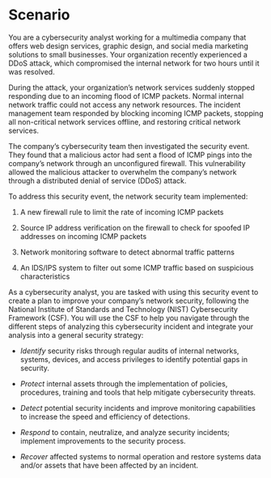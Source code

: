 # Scenario
You are a cybersecurity analyst working for a multimedia company that offers web design services, graphic design, and social media marketing solutions to small businesses. Your organization recently experienced a DDoS attack, which compromised the internal network for two hours until it was resolved.

During the attack, your organization’s network services suddenly stopped responding due to an incoming flood of ICMP packets. Normal internal network traffic could not access any network resources. The incident management team responded by blocking incoming ICMP packets, stopping all non-critical network services offline, and restoring critical network services. 

The company’s cybersecurity team then investigated the security event. They found that a malicious actor had sent a flood of ICMP pings into the company’s network through an unconfigured firewall. This vulnerability allowed the malicious attacker to overwhelm the company’s network through a distributed denial of service (DDoS) attack. 

To address this security event, the network security team implemented: 

1. A new firewall rule to limit the rate of incoming ICMP packets

2. Source IP address verification on the firewall to check for spoofed IP addresses on incoming ICMP packets

3. Network monitoring software to detect abnormal traffic patterns

4. An IDS/IPS system to filter out some ICMP traffic based on suspicious characteristics

As a cybersecurity analyst, you are tasked with using this security event to create a plan to improve your company’s network security, following the National Institute of Standards and Technology (NIST) Cybersecurity Framework (CSF). You will use the CSF to help you navigate through the different steps of analyzing this cybersecurity incident and integrate your analysis into a general security strategy:

- _Identify_ security risks through regular audits of internal networks, systems, devices, and access privileges to identify potential gaps in security. 

- _Protect_ internal assets through the implementation of policies, procedures, training and tools that help mitigate cybersecurity threats. 

- _Detect_ potential security incidents and improve monitoring capabilities to increase the speed and efficiency of detections. 

- _Respond_ to contain, neutralize, and analyze security incidents; implement improvements to the security process. 

- _Recover_ affected systems to normal operation and restore systems data and/or assets that have been affected by an incident. 
